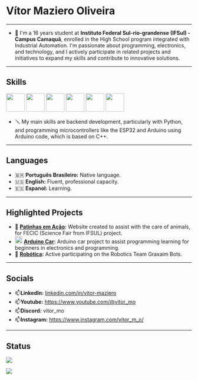 #  Vítor Maziero Oliveira
---

- 📕 I'm a 16 years student at **Instituto Federal Sul-rio-grandense (IFSul) - Campus Camaquã**, enrolled in the High School program integrated with Industrial Automation. I'm passionate about programming, electronics, and technology, and I actively participate in related projects and initiatives to expand my skills and contribute to innovative solutions.

---

## Skills

<img src="https://cdn.jsdelivr.net/gh/devicons/devicon@latest/icons/python/python-original.svg" width="50" height="50"/> <img src="https://cdn.jsdelivr.net/gh/devicons/devicon@latest/icons/arduino/arduino-original.svg" width="50" height="50"/> <img src="https://cdn.jsdelivr.net/gh/devicons/devicon@latest/icons/cplusplus/cplusplus-original.svg" width="50" height="50"> <img src="https://cdn.jsdelivr.net/gh/devicons/devicon@latest/icons/c/c-original.svg" width="50" height="50"/> <img src="https://cdn.jsdelivr.net/gh/devicons/devicon@latest/icons/javascript/javascript-original.svg" width="50" height="50"/>  <img src="https://cdn.jsdelivr.net/gh/devicons/devicon@latest/icons/html5/html5-original.svg" width="50" height="50"/> 

- 🪛 My main skills are backend development, particularly with Python, and programming microcontrollers like the ESP32 and Arduino using Arduino code, which is based on C++.

---

## Languages

- 🇧🇷 **Português Brasileiro:** Native language.
- 🇺🇸 **English:** Fluent, professional capacity.
- 🇪🇸 **Espanol:** Learning.

---

## Highlighted Projects

- 🦴 **[Patinhas em Ação](https://github.com/vitor-m-o/patinhasemacao.github.io):** Website created to assist with the care of animals, for FECIC (Science Fair from IFSUL) project.
- <img src="https://cdn.jsdelivr.net/gh/devicons/devicon@latest/icons/arduino/arduino-original.svg" width="20" height="20"/> **[Arduino Car](https://github.com/vitor-m-o/arduino_car_v1):** Arduino car project to assist programming learning for beginners in electronics and programming.
- 🤖 **[Robótica](https://www.instagram.com/graxaim_bots/):** Active participating on the Robotics Team Graxaim Bots.
  
---

## Socials

- 📫**LinkedIn:** [linkedin.com/in/vitor-maziero](https://www.linkedin.com/in/v%C3%ADtor-maziero-oliveira-58767032a/)
- 📫**Youtube:** https://www.youtube.com/@vitor_mo
- 📫**Discord:** vitor_mo
- 📫**Instagram:** https://www.instagram.com/vitor_m_o/

---

## Status

![](https://github-readme-stats.vercel.app/api/top-langs/?username=vitor-m-o&layout=compact&theme=dark&langs_count=10&cache_seconds=86400)

![](https://github-readme-streak-stats.herokuapp.com/?user=vitor-m-o&theme=dark)
